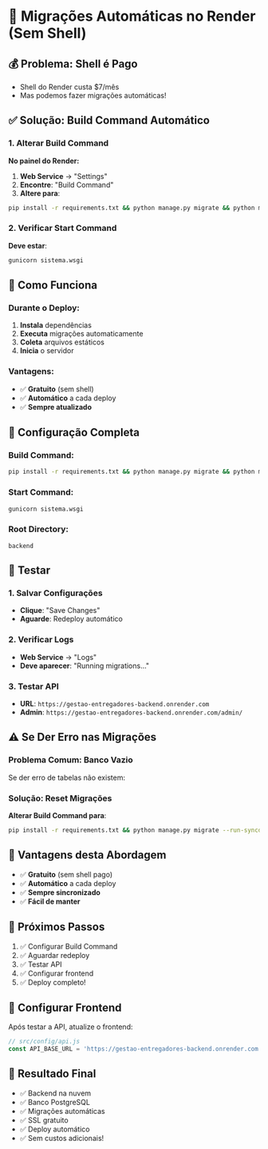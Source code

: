 # 🔄 Migrações Automáticas no Render (Sem Shell)

## 💰 **Problema: Shell é Pago**
- Shell do Render custa $7/mês
- Mas podemos fazer migrações automáticas!

## ✅ **Solução: Build Command Automático**

### **1. Alterar Build Command**

**No painel do Render:**
1. **Web Service** → "Settings"
2. **Encontre**: "Build Command"
3. **Altere para**:
```bash
pip install -r requirements.txt && python manage.py migrate && python manage.py collectstatic --noinput
```

### **2. Verificar Start Command**
**Deve estar**:
```bash
gunicorn sistema.wsgi
```

## 🚀 **Como Funciona**

### **Durante o Deploy:**
1. **Instala** dependências
2. **Executa** migrações automaticamente
3. **Coleta** arquivos estáticos
4. **Inicia** o servidor

### **Vantagens:**
- ✅ **Gratuito** (sem shell)
- ✅ **Automático** a cada deploy
- ✅ **Sempre atualizado**

## 🔧 **Configuração Completa**

### **Build Command:**
```bash
pip install -r requirements.txt && python manage.py migrate && python manage.py collectstatic --noinput
```

### **Start Command:**
```bash
gunicorn sistema.wsgi
```

### **Root Directory:**
```
backend
```

## 🧪 **Testar**

### **1. Salvar Configurações**
- **Clique**: "Save Changes"
- **Aguarde**: Redeploy automático

### **2. Verificar Logs**
- **Web Service** → "Logs"
- **Deve aparecer**: "Running migrations..."

### **3. Testar API**
- **URL**: `https://gestao-entregadores-backend.onrender.com`
- **Admin**: `https://gestao-entregadores-backend.onrender.com/admin/`

## ⚠️ **Se Der Erro nas Migrações**

### **Problema Comum: Banco Vazio**
Se der erro de tabelas não existem:

### **Solução: Reset Migrações**
**Alterar Build Command para**:
```bash
pip install -r requirements.txt && python manage.py migrate --run-syncdb && python manage.py collectstatic --noinput
```

## 🎯 **Vantagens desta Abordagem**

- ✅ **Gratuito** (sem shell pago)
- ✅ **Automático** a cada deploy
- ✅ **Sempre sincronizado**
- ✅ **Fácil de manter**

## 🚀 **Próximos Passos**

1. ✅ Configurar Build Command
2. ✅ Aguardar redeploy
3. ✅ Testar API
4. ✅ Configurar frontend
5. ✅ Deploy completo!

## 📱 **Configurar Frontend**

Após testar a API, atualize o frontend:

```javascript
// src/config/api.js
const API_BASE_URL = 'https://gestao-entregadores-backend.onrender.com';
```

## 🎉 **Resultado Final**

- ✅ Backend na nuvem
- ✅ Banco PostgreSQL
- ✅ Migrações automáticas
- ✅ SSL gratuito
- ✅ Deploy automático
- ✅ Sem custos adicionais!
